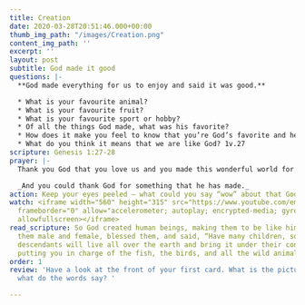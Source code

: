 ```yaml
---
title: Creation
date: 2020-03-28T20:51:46.000+00:00
thumb_img_path: "/images/Creation.png"
content_img_path: ''
excerpt: ''
layout: post
subtitle: God made it good
questions: |-
  **God made everything for us to enjoy and said it was good.**

  * What is your favourite animal?
  * What is your favourite fruit?
  * What is your favourite sport or hobby?
  * Of all the things God made, what was his favorite?
  * How does it make you feel to know that you’re God’s favorite and he loves you?
  * What do you think it means that we are like God? 1v.27
scripture: Genesis 1:27-28
prayer: |-
  Thank you God that you love us and you made this wonderful world for us to enjoy. Help us to be like you. Help us to care for our world. Amen

  _And you could thank God for something that he has made._
action: Keep your eyes peeled – what could you say “wow” about that God has made?
watch: <iframe width="560" height="315" src="https://www.youtube.com/embed/ZZPfCWV81pE"
  frameborder="0" allow="accelerometer; autoplay; encrypted-media; gyroscope; picture-in-picture"
  allowfullscreen></iframe>
read_scripture: So God created human beings, making them to be like himself. He created
  them male and female, blessed them, and said, “Have many children, so that your
  descendants will live all over the earth and bring it under their control. I am
  putting you in charge of the fish, the birds, and all the wild animals.
order: 1
review: 'Have a look at the front of your first card. What is the picture about and
  what do the words say? '

---
```

